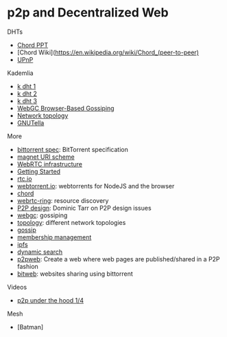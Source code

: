 # p2p and Decentralized Web

DHTs
- [Chord PPT](http://www.cse.iitd.ac.in/~srsarangi/csl860/docs/chord-lec.pdf)
- [Chord Wiki](https://en.wikipedia.org/wiki/Chord_(peer-to-peer)
- [UPnP](https://en.wikipedia.org/wiki/Universal_Plug_and_Play)

Kademlia
- [k dht 1](https://github.com/jinroh/kadoh)
- [k dht 2](https://github.com/jeanlauliac/kademlia-dht)
- [k dht 3](https://github.com/nikhilm/kademlia)
- [WebGC Browser-Based Gossiping](https://hal.inria.fr/hal-01080032/document)
- [Network topology](https://github.com/Raynos/topology)
- [GNUTella](https://en.wikipedia.org/wiki/Gnutella)

More
* [bittorrent spec](http://www.bittorrent.org/beps/bep_0005.html): BitTorrent specification
* [magnet URI scheme](https://en.wikipedia.org/wiki/Magnet_URI_scheme)
* [WebRTC infrastructure](http://www.html5rocks.com/en/tutorials/webrtc/infrastructure/)
* [Getting Started](http://www.html5rocks.com/en/tutorials/webrtc/basics/)
* [rtc.io](https://rtc.io/modules.html)
* [webtorrent.io](https://webtorrent.io/): webtorrents for NodeJS and the browser
* [chord](https://pdos.csail.mit.edu/papers/chord:sigcomm01/chord_sigcomm.pdf)
* [webrtc-ring](http://blog.daviddias.me/2014/12/20/webrtc-ring): resource discovery
* [P2P design](https://www.youtube.com/watch?v=_3eBT46vkaI): Dominic Tarr on P2P design issues
* [webgc](https://hal.inria.fr/hal-01080032/document): gossiping
* [topology](https://github.com/Raynos/topology): different network topologies
* [gossip](http://www.cs.cornell.edu/home/rvr/papers/flowgossip.pdf)
* [membership management](http://pages.saclay.inria.fr/laurent.massoulie/ieee_tocs.pdf)
* [ipfs](https://github.com/ipfs/papers/raw/master/ipfs-cap2pfs/ipfs-p2p-file-system.pdf)
* [dynamic search](http://www.sciencedirect.com/science/article/pii/S0743731510001735)
* [p2pweb](https://github.com/mildred/p2pweb): Create a web where web pages are published/shared in a P2P fashion
* [bitweb](https://github.com/mildred/bitweb): websites sharing using bittorrent

Videos
- [p2p under the hood 1/4](https://www.youtube.com/watch?v=LXAW4HwFt58&feature=relmfu)

Mesh
- [Batman]
